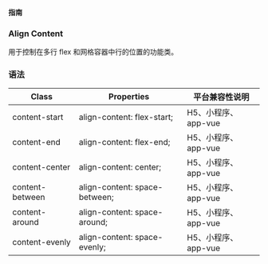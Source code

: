 #### <span class="text-lg text-gray-500 font-normal">指南</span>

<div class="w-screen"></div>

### Align Content
<a-typography-text>
    用于控制在多行 flex 和网格容器中行的位置的功能类。
</a-typography-text>

<CssPrefix />

### 语法
| Class | Properties | 平台兼容性说明
| --- | --- | ---
| <a-link status="success">content-start</a-link> | <a-link>align-content: flex-start;</a-link> | H5、小程序、app-vue
| <a-link status="success">content-end</a-link> | <a-link>align-content: flex-end;</a-link> | H5、小程序、app-vue
| <a-link status="success">content-center</a-link> | <a-link>align-content: center;</a-link> | H5、小程序、app-vue
| <a-link status="success">content-between</a-link> | <a-link>align-content: space-between;</a-link> | H5、小程序、app-vue
| <a-link status="success">content-around</a-link> | <a-link>align-content: space-around;</a-link> | H5、小程序、app-vue
| <a-link status="success">content-evenly</a-link> | <a-link>align-content: space-evenly;</a-link> | H5、小程序、app-vue